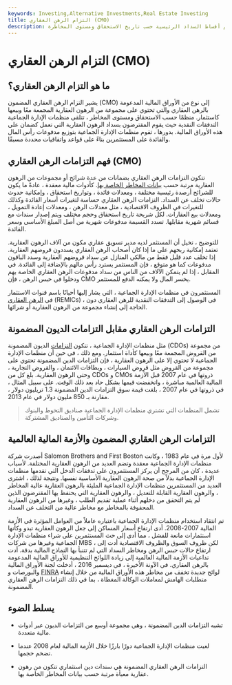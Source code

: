 ```yaml
---
keywords: Investing,Alternative Investments,Real Estate Investing
title: التزام الرهن العقاري (CMO)
description: التزام الرهن العقاري هو ضمان مدعوم برهن عقاري حيث يتم تنظيم أقساط السداد الرئيسية حسب تاريخ الاستحقاق ومستوى المخاطرة.
---
```


# التزام الرهن العقاري (CMO)
## ما هو التزام الرهن العقاري؟

يشير التزام الرهن العقاري المضمون (CMO) إلى نوع من الأوراق المالية المدعومة بالرهن العقاري والتي تحتوي على مجموعة من الرهون العقارية المجمعة معًا وبيعها كاستثمار. منظمًا حسب الاستحقاق ومستوى المخاطر ، تتلقى منظمات الإدارة الجماعية التدفقات النقدية حيث يقوم المقترضون بسداد الرهون العقارية التي تعمل كضمان على هذه الأوراق المالية. بدورها ، تقوم منظمات الإدارة الجماعية بتوزيع مدفوعات رأس المال والفائدة على المستثمرين بناءً على قواعد واتفاقيات محددة مسبقًا.

## فهم التزامات الرهن العقاري (CMO)

تتكون التزامات الرهن العقاري بضمانات من عدة شرائح أو مجموعات من الرهون العقارية مرتبة حسب [بيانات المخاطر الخاصة بها](/risk-profile). كأدوات مالية معقدة ، عادةً ما يكون للشرائح أرصدة رئيسية مختلفة ، ومعدلات فائدة ، وتواريخ استحقاق ، وإمكانية حدوث حالات تخلف عن السداد. التزامات الرهن العقاري حساسة لتغيرات أسعار الفائدة وكذلك للتغيرات في الظروف الاقتصادية ، مثل معدلات الرهن ، ومعدلات إعادة التمويل ، ومعدلات بيع العقارات. لكل شريحة تاريخ استحقاق وحجم مختلف ويتم إصدار سندات مع قسائم شهرية مقابلها. تسدد القسيمة مدفوعات شهرية من أصل المبلغ الأساسي وسعر الفائدة.

للتوضيح ، تخيل أن المستثمر لديه مدير تسويق عقاري مكون من آلاف الرهون العقارية. تعتمد إمكانية ربحهم على ما إذا كان أصحاب الرهن العقاري يسددون قروضهم العقارية. إذا تخلف عدد قليل فقط من مالكي المنازل عن سداد قروضهم العقارية وسدد الباقون مدفوعات كما هو متوقع ، فإن المستثمر يسترد رأس مالهم بالإضافة إلى الفائدة. في المقابل ، إذا لم يتمكن الآلاف من الناس من سداد مدفوعات الرهن العقاري الخاصة بهم ودخلوا في حبس الرهن ، فإن CMO يخسر المال ولا يمكنه الدفع للمستثمر.

المستثمرون في منظمات الإدارة الجماعية ، التي يشار إليها أحيانًا باسم قنوات الاستثمار في [الرهن العقاري](/real-estate-mortgage-investment-conduit-remic) (REMICs) ، في الوصول إلى التدفقات النقدية للرهن العقاري دون الحاجة إلى إنشاء مجموعة من الرهون العقارية أو شرائها.

## التزامات الرهن العقاري مقابل التزامات الديون المضمونة

مثل منظمات الإدارة الجماعية ، تتكون [التزامات](/cdo) الديون المضمونة (CDOs) من مجموعة من القروض المجمعة معًا وبيعها كأداة استثمار. ومع ذلك ، في حين أن منظمات الإدارة الجماعية لا تحتوي إلا على الرهون العقارية ، فإن التزامات الدين المضمونة تحتوي على مجموعة من القروض مثل قروض السيارات ، وبطاقات الائتمان ، والقروض التجارية ، وحتى الرهون العقارية. بلغ كل من CDOs و CMOs ذروتها في عام 2007 قبل الأزمة المالية العالمية مباشرة ، وانخفضت قيمها بشكل حاد بعد ذلك الوقت. على سبيل المثال ، في ذروتها في عام 2007 ، بلغت قيمة سوق التزامات الدين المضمونة 1.3 تريليون دولار ، مقارنة بـ 850 مليون دولار في عام 2013.

> تشمل المنظمات التي تشتري منظمات الإدارة الجماعية صناديق التحوط والبنوك وشركات التأمين والصناديق المشتركة.

>

## التزامات الرهن العقاري المضمون والأزمة المالية العالمية

أصدرت شركة Salomon Brothers and First Boston لأول مرة في عام 1983 ، وكانت منظمات الإدارة الجماعية معقدة وتضم العديد من الرهون العقارية المختلفة. لأسباب عديدة ، كان من المرجح أن يركز المستثمرون على تدفقات الدخل التي تقدمها منظمات الإدارة الجماعية بدلاً من صحة الرهون العقارية الأساسية نفسها. ونتيجة لذلك ، اشترى العديد من المستثمرين منظمات الإدارة الجماعية المليئة بالرهون العقارية عالية المخاطر ، والرهون العقارية القابلة للتعديل ، والرهون العقارية التي يحتفظ بها المقترضون الذين لم يتم التحقق من دخلهم أثناء عملية تقديم الطلب ، وغيرها من الرهون العقارية المحفوفة بالمخاطر مع مخاطر عالية من التخلف عن السداد.

تم انتقاد استخدام منظمات الإدارة الجماعية باعتباره عاملاً من العوامل المؤثرة في الأزمة المالية 2007-2008. أدى ارتفاع أسعار المساكن إلى جعل الرهون العقارية تبدو وكأنها استثمارات مانعة للفشل ، مما أدى إلى حث المستثمرين على شراء منظمات الإدارة الجماعية وغيرها من شركات MBS ، لكن ظروف السوق والظروف الاقتصادية أدت إلى ارتفاع حالات حبس الرهن ومخاطر السداد التي لم تتنبأ بها النماذج المالية بدقة. أدت تداعيات الأزمة المالية العالمية إلى زيادة اللوائح التنظيمية للأوراق المالية المدعومة بالرهن العقاري. في الآونة الأخيرة ، في ديسمبر 2016 ، أدخلت لجنة الأوراق المالية والبورصات و [FINRA](/finra) لوائح جديدة تخفف من مخاطر هذه الأوراق المالية من خلال إنشاء متطلبات الهامش لمعاملات الوكالة المغطاة ، بما في ذلك التزامات الرهن العقاري المضمونة.

## يسلط الضوء

- تشبه التزامات الدين المضمونة ، وهي مجموعة أوسع من التزامات الديون عبر أدوات مالية متعددة.

- لعبت منظمات الإدارة الجماعية دورًا بارزًا خلال الأزمة المالية لعام 2008 عندما تضخم حجمها.

- التزامات الرهن العقاري المضمونة هي سندات دين استثماري تتكون من رهون عقارية معبأة مرتبة حسب بيانات المخاطر الخاصة بها.


